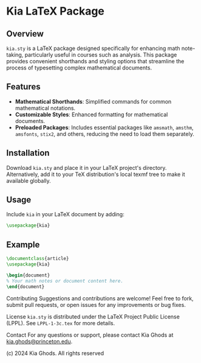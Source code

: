 # Kia LaTeX Package

## Overview
`kia.sty` is a LaTeX package designed specifically for enhancing math note-taking, particularly useful in courses such as analysis. This package provides convenient shorthands and styling options that streamline the process of typesetting complex mathematical documents.

## Features
- **Mathematical Shorthands**: Simplified commands for common mathematical notations.
- **Customizable Styles**: Enhanced formatting for mathematical documents.
- **Preloaded Packages**: Includes essential packages like `amsmath`, `amsthm`, `amsfonts`, `stix2`, and others, reducing the need to load them separately.

## Installation
Download `kia.sty` and place it in your LaTeX project's directory. Alternatively, add it to your TeX distribution's local texmf tree to make it available globally.

## Usage
Include `kia` in your LaTeX document by adding:

```latex
\usepackage{kia}
```

## Example
```latex
\documentclass{article}
\usepackage{kia}

\begin{document}
% Your math notes or document content here.
\end{document}
```

Contributing
Suggestions and contributions are welcome! Feel free to fork, submit pull requests, or open issues for any improvements or bug fixes.

License
`kia.sty` is distributed under the LaTeX Project Public License (LPPL). See `LPPL-1-3c.tex` for more details.

Contact
For any questions or support, please contact Kia Ghods at kia.ghods@princeton.edu.

(c) 2024 Kia Ghods. All rights reserved
